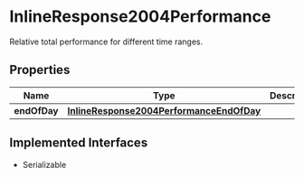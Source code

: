 

# InlineResponse2004Performance

Relative total performance for different time ranges.

## Properties

Name | Type | Description | Notes
------------ | ------------- | ------------- | -------------
**endOfDay** | [**InlineResponse2004PerformanceEndOfDay**](InlineResponse2004PerformanceEndOfDay.md) |  |  [optional]


## Implemented Interfaces

* Serializable


